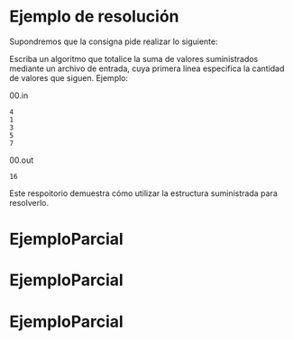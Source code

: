 # Ejemplo de resolución

Supondremos que la consigna pide realizar lo siguiente:

Escriba un algoritmo que totalice la suma de valores suministrados mediante un archivo de entrada, cuya primera línea especifica la cantidad de valores que siguen. Ejemplo:

00.in

```
4
1
3
5
7
```

00.out

```
16
```

Este respoitorio demuestra cómo utilizar la estructura suministrada para resolverlo.
# EjemploParcial
# EjemploParcial
# EjemploParcial
